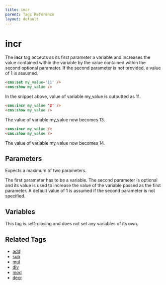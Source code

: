 ```yaml
---
title: incr
parent: Tags Reference
layout: default
---
```


# incr

The **incr** tag accepts as its first parameter a variable and increases the value contained within the variable by the value contained within the second optional parameter. If the second parameter is not provided, a value of 1 is assumed.

```html
<cms:set my_value='11' />
<cms:show my_value />
```

In the snippet above, value of variable my_value is outputted as 11\.

```html
<cms:incr my_value '2' />
<cms:show my_value />
```

The value of  variable my_value now becomes 13\.

```html
<cms:incr my_value />
<cms:show my_value />
```

The value of variable my_value now becomes 14\.

## Parameters

Expects a maximum of two parameters.

The first parameter has to be a variable. The second parameter is optional and its value is used to increase the value of the variable passed as the first parameter. A default value of 1 is assumed if the second parameter is not specified.

## Variables

This tag is self-closing and does not set any variables of its own.

## Related Tags

* [add](./add.html)
* [sub](./sub.html)
* [mul](./mul.html)
* [div](./div.html)
* [mod](./mod.html)
* [decr](./decr.html)
